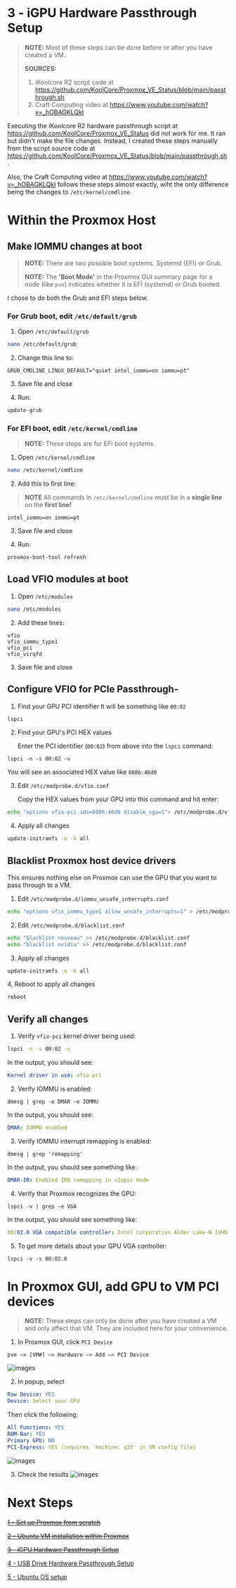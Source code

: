 3 - iGPU Hardware Passthrough Setup
============================================
> **NOTE:** Most of these steps can be done before or after you have created a VM.
>
> **SOURCES:**
> 1. iKoolcore R2 script code at https://github.com/KoolCore/Proxmox_VE_Status/blob/main/passthrough.sh
> 2. Craft Computing video at https://www.youtube.com/watch?v=_hOBAGKLQkI 

Executing the iKoolcore R2 hardware passthrough script at https://github.com/KoolCore/Proxmox_VE_Status did not work for me. It ran but didn't make the file changes. Instead, I created these steps manually from the script source code at https://github.com/KoolCore/Proxmox_VE_Status/blob/main/passthrough.sh. 

Also, the Craft Computing video at https://www.youtube.com/watch?v=_hOBAGKLQkI follows these steps almost exactly, wiht the only difference being the changes to `/etc/kernel/cmdline`.

# Within the Proxmox Host

## Make IOMMU changes at boot
>**NOTE:** There are two possible boot systems, Systemd (EFI) or Grub.
>
>**NOTE:** The **'Boot Mode'** in the Proxmox GUI summary page for a node (like `pve`) indicates whether it is EFI (systemd) or Grub booted.

I chose to do both the Grub and EFI steps below.

### For Grub boot, edit `/etc/default/grub`
1. Open `/etc/default/grub`
``` sh
nano /etc/default/grub
```
2. Change this line to:
```EditorConfig
GRUB_CMDLINE_LINUX_DEFAULT="quiet intel_iommu=on iommu=pt"
```
3. Save file and close

4. Run:
```sh
update-grub
```
### For EFI boot, edit `/etc/kernel/cmdline`
> **NOTE:** These steps are for EFI boot systems.

1. Open `/etc/kernel/cmdline`
```sh
nano /etc/kernel/cmdline
```
2. Add this to first line:

>**NOTE** All commands in `/etc/kernel/cmdline` must be in a **single line** on the **first line!**
```EditorConfig
intel_iommu=on iommu=pt
```
3. Save file and close

4. Run:
```sh
proxmox-boot-tool refresh
```
## Load VFIO modules at boot
1. Open `/etc/modules`
```sh
nano /etc/modules
```

2. Add these lines:
```
vfio
vfio_iommu_type1
vfio_pci
vfio_virqfd
```

3. Save file and close

## Configure VFIO for PCIe Passthrough-

1. Find your GPU PCI identifier
   It will be something like `00:02`
```sh
lspci
```

2. Find your GPU's PCI HEX values

   Enter the PCI identifier (`00:02`) from above into the `lspci` command: 
```
lspci -n -s 00:02 -v
```
You will see an associated HEX value like `8086:46d0`

3. Edit `/etc/modprobe.d/vfio.conf`

   Copy the HEX values from your GPU into this command and hit enter:
```sh
echo "options vfio-pci ids=8086:46d0 disable_vga=1"> /etc/modprobe.d/vfio.conf
```

4. Apply all changes
```sh
update-initramfs -u -k all
```

## Blacklist Proxmox host device drivers

This ensures nothing else on Proxmox can use the GPU that you want to pass through to a VM.

1. Edit `/etc/modprobe.d/iommu_unsafe_interrupts.conf`
```sh
echo "options vfio_iommu_type1 allow_unsafe_interrupts=1" > /etc/modprobe.d/iommu_unsafe_interrupts.conf
```

2. Edit `/etc/modprobe.d/blacklist.conf`
```sh
echo "blacklist nouveau" >> /etc/modprobe.d/blacklist.conf
echo "blacklist nvidia" >> /etc/modprobe.d/blacklist.conf
```

3. Apply all changes
```sh
update-initramfs -u -k all
```

4, Reboot to apply all changes
```sh
reboot
```

## Verify all changes

1. Verify `vfio-pci` kernel driver being used: 
```sh
lspci -n -s 00:02 -v
```

   In the output, you should see: 
   ```yaml
   Kernel driver in use: vfio-pci
   ```
2. Verify IOMMU is enabled:
```shell-script
dmesg | grep -e DMAR -e IOMMU
```
   In the output, you should see: 
   ```yaml
   DMAR: IOMMU enabled
   ```
3. Verify IOMMU interrupt remapping is enabled:
```shell-script
dmesg | grep 'remapping'
```
   In the output, you should see something like: 
   ```yaml
   DMAR-IR: Enabled IRQ remapping in x2apic mode
   ```
4. Verify that Proxmox recognizes the GPU:
```shell-script
lspci -v | grep -e VGA
```
   In the output, you should see something like: 
   ```yaml
   00:02.0 VGA compatible controller: Intel Corporation Alder Lake-N [UHD Graphics] (prog-if 00 [VGA controller])
```
5. To get more details about your GPU VGA controller:
```shell-script
lspci -v -s 00:02.0
```
   
# In Proxmox GUI, add GPU to VM PCI devices
> **NOTE:** These steps can only be done after you have created a VM and only affect that VM. They are included here for your convenience.
>

1. In Proxmox GUI, click `PCI Device`
```
pve —> [VM#] —> Hardware —> Add —> PCI Device
``` 
   ![images](images/iGPU-passthrough-add-pci-device-button.png)
   
2. In popup, select
```yaml
Raw Device: YES
Device: Select your GPU
```
Then click the following:
```yaml
All Functions: YES
ROM-Bar: YES
Primary GPU: NO
PCI-Express: YES (requires 'machine: q35' in VM config file)
```
   ![images](images/iGPU-passthrough-add-pci-device-button-screen.png)
   
3. Check the results
   ![images](images/iGPU-passthrough-add-pci-device-check.png)

# Next Steps

~~[1 - Set up Proxmox from scratch](1%20-%20Proxmox%20Setup.md)~~

~~[2 - Ubuntu VM installation within Proxmox](2%20-%20Ubuntu%20VM%20Installation%20within%20Proxmox.md)~~

~~[3 - iGPU Hardware Passthrough Setup](3%20-%20iGPU%20Hardware%20Passthrough%20Setup.md)~~

[4 - USB Drive Hardware Passthrough Setup](4%20-%20USB%20Drive%20Hardware%20Passthrough%20Setup.md)

[5 - Ubuntu OS setup](5%20-%20Ubuntu%20OS%20Setup.md)
